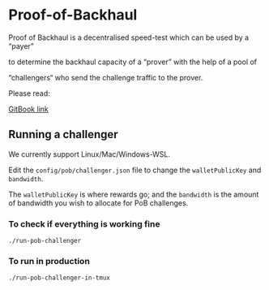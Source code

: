 # Proof-of-Backhaul

Proof of Backhaul is a decentralised speed-test which can be used by a “payer”

to determine the backhaul capacity of a “prover” with the help of a pool of

“challengers“ who send the challenge traffic to the prover.

Please read:

[GitBook link](https://witness-chain.gitbook.io/witness-chain/proof-of-backhaul/introduction)

## Running a challenger

We currently support Linux/Mac/Windows-WSL.

Edit the `config/pob/challenger.json` file
to change the `walletPublicKey` and `bandwidth`.

The `walletPublicKey` is where rewards go; and the `bandwidth` is the amount of bandwidth you wish to allocate
for PoB challenges.

### To check if everything is working fine

```
./run-pob-challenger
```

### To run in production 

```
./run-pob-challenger-in-tmux
```
